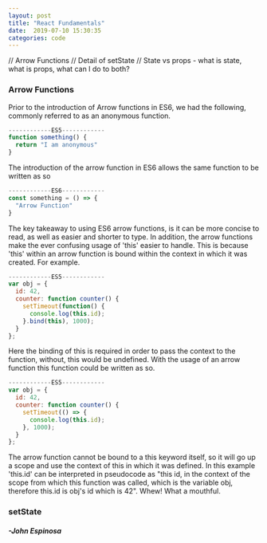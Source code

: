 ```yaml
---
layout: post
title: "React Fundamentals"
date:  2019-07-10 15:30:35
categories: code
---
```

// Arrow Functions 
// Detail of setState
// State vs props - what is state, what is props, what can I do to both?

### Arrow Functions

Prior to the introduction of Arrow functions in ES6, we had the following, commonly referred to as an anonymous function. 

```javascript
------------ES5------------
function something() {
  return "I am anonymous"
}
```

The introduction of the arrow function in ES6 allows the same function to be written as so

```javascript
------------ES6------------
const something = () => {
  "Arrow Function"
}
```

The key takeaway to using ES6 arrow functions, is it can be more concise to read, as well as easier and shorter to type. In addition, the arrow functions make the ever confusing usage of 'this' easier to handle. This is because 'this' within an arrow function is bound within the context in which it was created. For example. 

```javascript
------------ES5------------
var obj = {
  id: 42,
  counter: function counter() {
    setTimeout(function() {
      console.log(this.id);
    }.bind(this), 1000);
  }
};
```

Here the binding of this is required in order to pass the context to the function, without, this would be undefined. With the usage of an arrow function this function could be written as so. 

```javascript
------------ES5------------
var obj = {
  id: 42,
  counter: function counter() {
    setTimeout(() => {
      console.log(this.id);
    }, 1000);
  }
};
```

The arrow function cannot be bound to a this keyword itself, so it will go up a scope and use the context of this in which it was defined. In this example 'this.id' can be interpreted in pseudocode as "this id, in the context of the scope from which this function was called, which is the variable obj, therefore this.id is obj's id which is 42". Whew! What a mouthful. 

### setState





#### _-John Espinosa_  